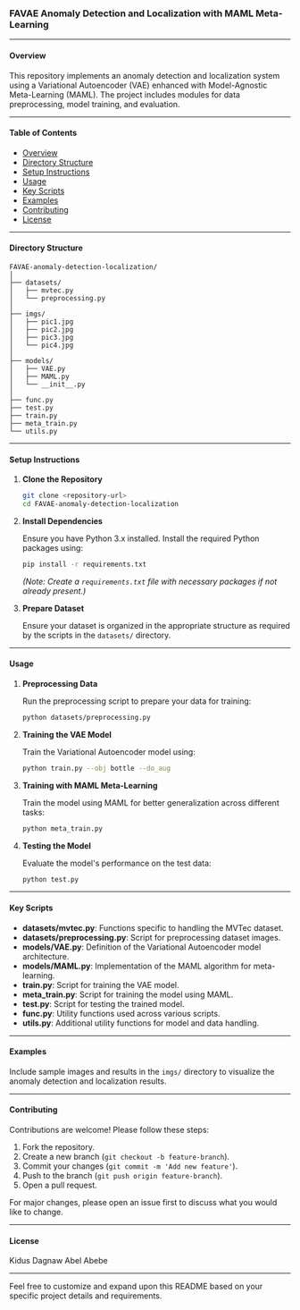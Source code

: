 ### FAVAE Anomaly Detection and Localization with MAML Meta-Learning

---

#### Overview

This repository implements an anomaly detection and localization system using a Variational Autoencoder (VAE) enhanced with Model-Agnostic Meta-Learning (MAML). The project includes modules for data preprocessing, model training, and evaluation.

---

#### Table of Contents

- [Overview](#overview)
- [Directory Structure](#directory-structure)
- [Setup Instructions](#setup-instructions)
- [Usage](#usage)
- [Key Scripts](#key-scripts)
- [Examples](#examples)
- [Contributing](#contributing)
- [License](#license)

---

#### Directory Structure

```
FAVAE-anomaly-detection-localization/
│
├── datasets/
│   ├── mvtec.py
│   └── preprocessing.py
│
├── imgs/
│   ├── pic1.jpg
│   ├── pic2.jpg
│   ├── pic3.jpg
│   └── pic4.jpg
│
├── models/
│   ├── VAE.py
│   ├── MAML.py
│   └── __init__.py
│
├── func.py
├── test.py
├── train.py
├── meta_train.py
└── utils.py
```

---

#### Setup Instructions

1. **Clone the Repository**

    ```sh
    git clone <repository-url>
    cd FAVAE-anomaly-detection-localization
    ```

2. **Install Dependencies**

    Ensure you have Python 3.x installed. Install the required Python packages using:

    ```sh
    pip install -r requirements.txt
    ```

    *(Note: Create a `requirements.txt` file with necessary packages if not already present.)*

3. **Prepare Dataset**

    Ensure your dataset is organized in the appropriate structure as required by the scripts in the `datasets/` directory.

---

#### Usage

1. **Preprocessing Data**

    Run the preprocessing script to prepare your data for training:

    ```sh
    python datasets/preprocessing.py
    ```

2. **Training the VAE Model**

    Train the Variational Autoencoder model using:

    ```sh
    python train.py --obj bottle --do_aug
    ```

3. **Training with MAML Meta-Learning**

    Train the model using MAML for better generalization across different tasks:

    ```sh
    python meta_train.py
    ```

4. **Testing the Model**

    Evaluate the model's performance on the test data:

    ```sh
    python test.py
    ```

---

#### Key Scripts

- **datasets/mvtec.py**: Functions specific to handling the MVTec dataset.
- **datasets/preprocessing.py**: Script for preprocessing dataset images.
- **models/VAE.py**: Definition of the Variational Autoencoder model architecture.
- **models/MAML.py**: Implementation of the MAML algorithm for meta-learning.
- **train.py**: Script for training the VAE model.
- **meta_train.py**: Script for training the model using MAML.
- **test.py**: Script for testing the trained model.
- **func.py**: Utility functions used across various scripts.
- **utils.py**: Additional utility functions for model and data handling.

---

#### Examples

Include sample images and results in the `imgs/` directory to visualize the anomaly detection and localization results.

---

#### Contributing

Contributions are welcome! Please follow these steps:

1. Fork the repository.
2. Create a new branch (`git checkout -b feature-branch`).
3. Commit your changes (`git commit -m 'Add new feature'`).
4. Push to the branch (`git push origin feature-branch`).
5. Open a pull request.

For major changes, please open an issue first to discuss what you would like to change.

---

#### License

Kidus Dagnaw 
Abel Abebe

---

Feel free to customize and expand upon this README based on your specific project details and requirements.
